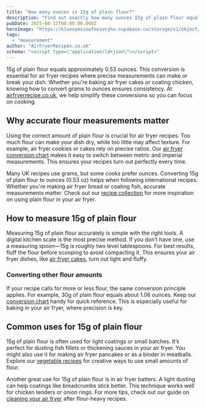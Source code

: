 ```yaml
---
title: "How many ounces is 15g of plain flour?"
description: "Find out exactly how many ounces 15g of plain flour equals with our easy conversion guide. Perfect for air fryer recipes!"
pubDate: 2025-08-12T00:00:00.000Z
heroImage: "https://klueoymssxwfnxsvcyhv.supabase.co/storage/v1/object/public/md/how-many-ounces-is-15g-plain-flour-11eebfe1.webp"
tags:
  - "measurement"
author: "AirFryerRecipes.co.uk"
schema: "<script type=\"application/ld+json\"></script>"
---
```


<p>15g of plain flour equals approximately 0.53 ounces. This conversion is essential for air fryer recipes where precise measurements can make or break your dish. Whether you're baking air fryer cakes or coating chicken, knowing how to convert grams to ounces ensures consistency. At <a href=https://www.airfryerrecipe.co.uk/>airfryerrecipe.co.uk</a>, we help simplify these conversions so you can focus on cooking.</p>  

<h2>Why accurate flour measurements matter</h2>  
<p>Using the correct amount of plain flour is crucial for air fryer recipes. Too much flour can make your dish dry, while too little may affect texture. For example, air fryer cookies or cakes rely on precise ratios. Our <a href=https://www.airfryerrecipe.co.uk/air-fryer-conversion-chart>air fryer conversion chart</a> makes it easy to switch between metric and imperial measurements. This ensures your recipes turn out perfectly every time.</p>  

<p>Many UK recipes use grams, but some cooks prefer ounces. Converting 15g of plain flour to ounces (0.53 oz) helps when following international recipes. Whether you're making air fryer bread or coating fish, accurate measurements matter. Check out our <a href=https://www.airfryerrecipe.co.uk/recipes>recipe collection</a> for more inspiration on using plain flour in your air fryer.</p>  

<h2>How to measure 15g of plain flour</h2>  
<p>Measuring 15g of plain flour accurately is simple with the right tools. A digital kitchen scale is the most precise method. If you don’t have one, use a measuring spoon—15g is roughly two level tablespoons. For best results, fluff the flour before scooping to avoid compacting it. This ensures your air fryer dishes, like <a href=https://www.airfryerrecipe.co.uk/recipe-category/cakes>air fryer cakes</a>, turn out light and fluffy.</p>  

<h3>Converting other flour amounts</h3>  
<p>If your recipe calls for more or less flour, the same conversion principle applies. For example, 30g of plain flour equals about 1.06 ounces. Keep our <a href=https://www.airfryerrecipe.co.uk/air-fryer-conversion-chart>conversion chart</a> handy for quick reference. This is especially useful for baking in your air fryer, where precision is key.</p>  

<h2>Common uses for 15g of plain flour</h2>  
<p>15g of plain flour is often used for light coatings or small batches. It’s perfect for dusting fish fillets or thickening sauces in your air fryer. You might also use it for making air fryer pancakes or as a binder in meatballs. Explore our <a href=https://www.airfryerrecipe.co.uk/recipe-category/vegetables>vegetable recipes</a> for creative ways to use small amounts of flour.</p>  

<p>Another great use for 15g of plain flour is in air fryer batters. A light dusting can help coatings like breadcrumbs stick better. This technique works well for chicken tenders or onion rings. For more tips, check out our guide on <a href=https://www.airfryerrecipe.co.uk/air-fryer-cleaner>cleaning your air fryer</a> after flour-heavy recipes.</p>